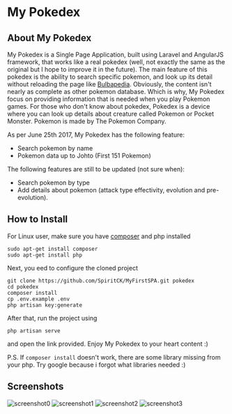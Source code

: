 # My Pokedex

## About My Pokedex

My Pokedex is a Single Page Application, built using Laravel and AngularJS framework, that works like a real pokedex (well, not exactly the same as the original but I hope to improve it in the future). The main feature of this pokedex is the ability to search specific pokemon, and look up its detail without reloading the page like [Bulbapedia](https://bulbapedia.bulbagarden.net/wiki/Main_Page). Obviously, the content isn't nearly as complete as other pokemon database. Which is why, My Pokedex focus on providing information that is needed when you play Pokemon games. For those who don't know about pokedex, Pokedex is a device where you can look up details about creature called Pokemon or Pocket Monster. Pokemon is made by The Pokemon Company.

As per June 25th 2017, My Pokedex has the following feature:
- Search pokemon by name
- Pokemon data up to Johto (First 151 Pokemon)

The following features are still to be updated (not sure when):
- Search pokemon by type
- Add details about pokemon (attack type effectivity, evolution and pre-evolution).

## How to Install
For Linux user, make sure you have [composer](https://getcomposer.org/) and php installed
```
sudo apt-get install composer
sudo apt-get install php
```
Next, you eed to configure the cloned project
```
git clone https://github.com/SpiritCK/MyFirstSPA.git pokedex
cd pokedex
composer install
cp .env.example .env
php artisan key:generate
```
After that, run the project using
```
php artisan serve
```
and open the link provided. Enjoy My Pokedex to your heart content :)

P.S.
If `composer install` doesn't work, there are some library missing from your php. Try google because i forgot what libraries needed :)

## Screenshots
![screenshot0](https://user-images.githubusercontent.com/23207046/28584009-63c46d0c-7195-11e7-9a07-e413014a3722.png)
![screenshot1](https://user-images.githubusercontent.com/23207046/28584007-63b3e342-7195-11e7-97d0-e42820f33ea3.png)
![screenshot2](https://user-images.githubusercontent.com/23207046/28584006-63a9ee1e-7195-11e7-8048-4f9851c0dd57.png)
![screenshot3](https://user-images.githubusercontent.com/23207046/28584008-63b8752e-7195-11e7-8fad-7474a0eb0b59.png)
